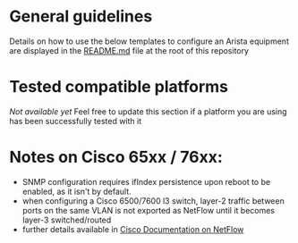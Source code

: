 # General guidelines
Details on how to use the below templates to configure an Arista equipment are displayed in the [README.md](https://github.com/kentik/config-snippets/blob/master/README.md) file at the root of this repository

# Tested compatible platforms
_Not available yet_
Feel free to update this section if a platform you are using has been successfully tested with it

# Notes on Cisco 65xx / 76xx:
* SNMP configuration requires ifIndex persistence upon reboot to be enabled, as it isn't by default.
* when configuring a Cisco 6500/7600 l3 switch, layer-2 traffic between ports on the same VLAN is not exported as NetFlow until it becomes layer-3 switched/routed
* further details available in [Cisco Documentation on NetFlow](https://www.cisco.com/c/en/us/td/docs/switches/lan/catalyst6500/ios/12-2SX/configuration/guide/book/nde.html#wpxref81329)
